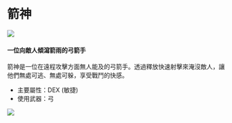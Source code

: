 # 箭神

![](https://aliceric27s-organization.gitbook.io/images/msn-101/classes-and-jobs/bowman/image_1747236402443_139.png)

#### 一位向敵人傾瀉箭雨的弓箭手

箭神是一位在遠程攻擊方面無人能及的弓箭手。透過釋放快速射擊來淹沒敵人，讓他們無處可逃、無處可躲，享受戰鬥的快感。

*   主要屬性：DEX (敏捷)
*   使用武器：弓

![](https://aliceric27s-organization.gitbook.io/images/msn-101/classes-and-jobs/bowman/image_1747236402443_839.png)